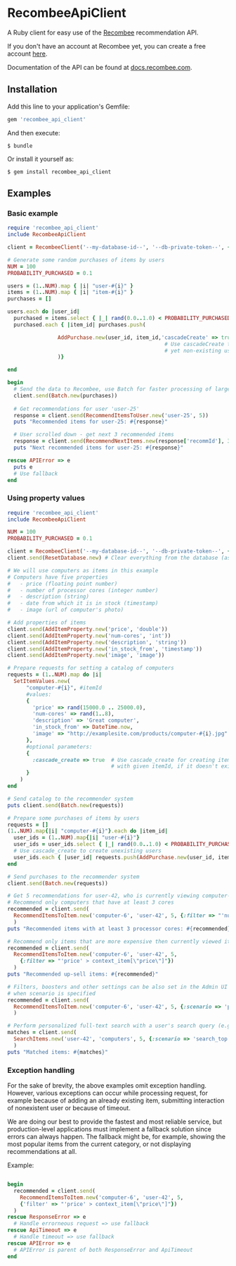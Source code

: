 # RecombeeApiClient

A Ruby client for easy use of the [Recombee](https://www.recombee.com/) recommendation API.

If you don't have an account at Recombee yet, you can create a free account [here](https://www.recombee.com/).

Documentation of the API can be found at [docs.recombee.com](https://docs.recombee.com/).

## Installation

Add this line to your application's Gemfile:

```ruby
gem 'recombee_api_client'
```

And then execute:

    $ bundle

Or install it yourself as:

    $ gem install recombee_api_client

## Examples

### Basic example
```ruby
require 'recombee_api_client'
include RecombeeApiClient

client = RecombeeClient('--my-database-id--', '--db-private-token--', {:region => 'us-west'})

# Generate some random purchases of items by users
NUM = 100
PROBABILITY_PURCHASED = 0.1

users = (1..NUM).map { |i| "user-#{i}" }
items = (1..NUM).map { |i| "item-#{i}" }
purchases = []

users.each do |user_id|
  purchased = items.select { |_| rand(0.0..1.0) < PROBABILITY_PURCHASED }
  purchased.each { |item_id| purchases.push(

                AddPurchase.new(user_id, item_id,'cascadeCreate' => true)
                                                  # Use cascadeCreate to create the
                                                  # yet non-existing users and items
                )}

end

begin
  # Send the data to Recombee, use Batch for faster processing of larger data
  client.send(Batch.new(purchases))
  
  # Get recommendations for user 'user-25'
  response = client.send(RecommendItemsToUser.new('user-25', 5))
  puts "Recommended items for user-25: #{response}"

  # User scrolled down - get next 3 recommended items
  response = client.send(RecommendNextItems.new(response['recommId'], 3))
  puts "Next recommended items for user-25: #{response}"

rescue APIError => e
  puts e
  # Use fallback
end
```

### Using property values
```ruby
require 'recombee_api_client'
include RecombeeApiClient

NUM = 100
PROBABILITY_PURCHASED = 0.1

client = RecombeeClient('--my-database-id--', '--db-private-token--', {:region => 'ap-se'})
client.send(ResetDatabase.new) # Clear everything from the database (asynchronous)

# We will use computers as items in this example
# Computers have five properties 
#   - price (floating point number)
#   - number of processor cores (integer number)
#   - description (string)
#   - date from which it is in stock (timestamp)
#   - image (url of computer's photo)

# Add properties of items
client.send(AddItemProperty.new('price', 'double'))
client.send(AddItemProperty.new('num-cores', 'int'))
client.send(AddItemProperty.new('description', 'string'))
client.send(AddItemProperty.new('in_stock_from', 'timestamp'))
client.send(AddItemProperty.new('image', 'image'))

# Prepare requests for setting a catalog of computers
requests = (1..NUM).map do |i|
  SetItemValues.new(
      "computer-#{i}", #itemId
      #values:
      { 
        'price' => rand(15000.0 .. 25000.0),
        'num-cores' => rand(1..8),
        'description' => 'Great computer',
        'in_stock_from' => DateTime.now,
        'image' => "http://examplesite.com/products/computer-#{i}.jpg"
      },
      #optional parameters:
      {
        :cascade_create => true  # Use cascade_create for creating item
                                 # with given itemId, if it doesn't exist
      }
    )
end

# Send catalog to the recommender system
puts client.send(Batch.new(requests))

# Prepare some purchases of items by users
requests = []
(1..NUM).map{|i| "computer-#{i}"}.each do |item_id|
  user_ids = (1..NUM).map{|i| "user-#{i}"}
  user_ids = user_ids.select { |_| rand(0.0..1.0) < PROBABILITY_PURCHASED }
  # Use cascade_create to create unexisting users
  user_ids.each { |user_id| requests.push(AddPurchase.new(user_id, item_id, :cascade_create => true)) }
end

# Send purchases to the recommender system
client.send(Batch.new(requests))

# Get 5 recommendations for user-42, who is currently viewing computer-6
# Recommend only computers that have at least 3 cores
recommended = client.send(
  RecommendItemsToItem.new('computer-6', 'user-42', 5, {:filter => "'num-cores'>=3"})
  )
puts "Recommended items with at least 3 processor cores: #{recommended}"

# Recommend only items that are more expensive then currently viewed item (up-sell)
recommended = client.send(
  RecommendItemsToItem.new('computer-6', 'user-42', 5,
    {:filter => "'price' > context_item[\"price\"]"})
  )
puts "Recommended up-sell items: #{recommended}"

# Filters, boosters and other settings can be also set in the Admin UI (admin.recombee.com)
# when scenario is specified
recommended = client.send(
  RecommendItemsToItem.new('computer-6', 'user-42', 5, {:scenario => 'product_detail'})
  )

# Perform personalized full-text search with a user's search query (e.g. 'computers').
matches = client.send(
  SearchItems.new('user-42', 'computers', 5, {:scenario => 'search_top'})
  )
puts "Matched items: #{matches}"
```

### Exception handling

For the sake of brevity, the above examples omit exception handling. However, various exceptions can occur while processing request, for example because of adding an already existing item, submitting interaction of nonexistent user or because of timeout.

We are doing our best to provide the fastest and most reliable service, but production-level applications must implement a fallback solution since errors can always happen. The fallback might be, for example, showing the most popular items from the current category, or not displaying recommendations at all.

Example:
```ruby

begin
  recommended = client.send(
    RecommendItemsToItem.new('computer-6', 'user-42', 5,
    {'filter' => "'price' > context_item[\"price\"]"})
  )
rescue ResponseError => e
  # Handle errorneous request => use fallback
rescue ApiTimeout => e
  # Handle timeout => use fallback
rescue APIError => e
  # APIError is parent of both ResponseError and ApiTimeout
end
```